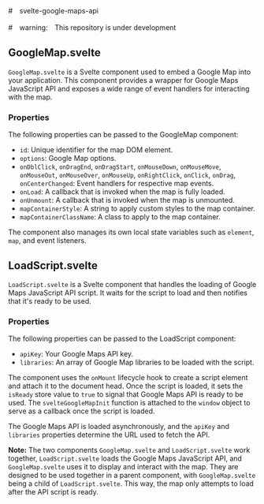 #　svelte-google-maps-api

#　warning:　This repository is under development

## GoogleMap.svelte

`GoogleMap.svelte` is a Svelte component used to embed a Google Map into your application. This component provides a wrapper for Google Maps JavaScript API and exposes a wide range of event handlers for interacting with the map.

### Properties

The following properties can be passed to the GoogleMap component:

- `id`: Unique identifier for the map DOM element.
- `options`: Google Map options.
- `onDblClick`, `onDragEnd`, `onDragStart`, `onMouseDown`, `onMouseMove`, `onMouseOut`, `onMouseOver`, `onMouseUp`, `onRightClick`, `onClick`, `onDrag`, `onCenterChanged`: Event handlers for respective map events.
- `onLoad`: A callback that is invoked when the map is fully loaded.
- `onUnmount`: A callback that is invoked when the map is unmounted.
- `mapContainerStyle`: A string to apply custom styles to the map container.
- `mapContainerClassName`: A class to apply to the map container.

The component also manages its own local state variables such as `element`, `map`, and event listeners.

## LoadScript.svelte

`LoadScript.svelte` is a Svelte component that handles the loading of Google Maps JavaScript API script. It waits for the script to load and then notifies that it's ready to be used.

### Properties

The following properties can be passed to the LoadScript component:

- `apiKey`: Your Google Maps API key.
- `libraries`: An array of Google Map libraries to be loaded with the script.

The component uses the `onMount` lifecycle hook to create a script element and attach it to the document head. Once the script is loaded, it sets the `isReady` store value to `true` to signal that Google Maps API is ready to be used. The `svelteGoogleMapInit` function is attached to the `window` object to serve as a callback once the script is loaded.

The Google Maps API is loaded asynchronously, and the `apiKey` and `libraries` properties determine the URL used to fetch the API.

**Note:** The two components `GoogleMap.svelte` and `LoadScript.svelte` work together, `LoadScript.svelte` loads the Google Maps JavaScript API, and `GoogleMap.svelte` uses it to display and interact with the map. They are designed to be used together in a parent component, with `GoogleMap.svelte` being a child of `LoadScript.svelte`. This way, the map only attempts to load after the API script is ready.